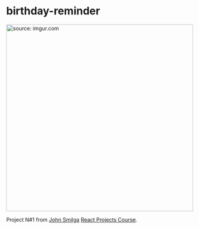 # birthday-reminder

<img src="https://i.imgur.com/dSV3VsK.png" title="source: imgur.com" width="500"/>

Project N#1 from [John Smilga](https://github.com/john-smilga) [React Projects Course](https://www.youtube.com/watch?v=ly3m6mv5qvg&t=1184s&ab_channel=CodingAddict).

